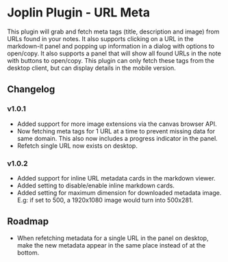 # Joplin Plugin - URL Meta

This plugin will grab and fetch meta tags (title, description and image) from URLs found in your notes. It also supports clicking on a URL in the markdown-it panel and popping up information in a dialog with options to open/copy. It also supports a panel that will show all found URLs in the note with buttons to open/copy. This plugin can only fetch these tags from the desktop client, but can display details in the mobile version.

## Changelog

### v1.0.1

-   Added support for more image extensions via the canvas browser API.
-   Now fetching meta tags for 1 URL at a time to prevent missing data for same domain. This also now includes a progress indicator in the panel.
-   Refetch single URL now exists on desktop.

### v1.0.2

-   Added support for inline URL metadata cards in the markdown viewer.
-   Added setting to disable/enable inline markdown cards.
-   Added setting for maximum dimension for downloaded metadata image. E.g: if set to 500, a 1920x1080 image would turn into 500x281.

## Roadmap

-   When refetching metadata for a single URL in the panel on desktop, make the new metadata appear in the same place instead of at the bottom.
